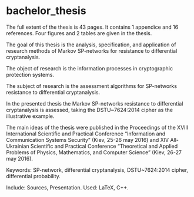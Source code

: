 # bachelor_thesis
The full extent of the thesis is 43 pages. It contains 1 appendice and 16 references. Four figures and 2 tables are given in the thesis.

The goal of this thesis is the analysis, specification, and application of research methods of Markov SP-networks for resistance to differential cryptanalysis.

The object of research is the information processes in cryptographic protection systems.

The subject of research is the assessment algorithms for SP-networks resistance to differential cryptanalysis.

In the presented thesis the Markov SP-networks resistance to differential cryptanalysis
is assessed, taking the DSTU~7624:2014 cipher as the illustrative example.

The main ideas of the thesis were published in the Proceedings of the ХVІІІ International Scientific and Practical Conference “Information and Communication Systems Security” (Kiev, 25-26 may 2016) and XIV All-Ukrainian Scientific and Practical Conference “Theoretical and Applied Problems of Physics, Mathematics, and Computer Science” (Kiev, 26-27 may 2016).

Keywords: SP-network, differential cryptanalysis, DSTU~7624:2014 cipher, differential probability.

Include: Sources, Presentation.
Used: LaTeX, C++.

